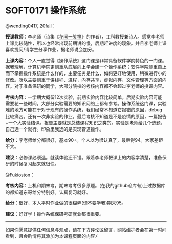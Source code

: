 # SOFT0171 操作系统

[@wending0417, 20fall](https://github.com/wending0417)：

**授课教师**：李老师（诗集《[花间一笑禅](https://yd.qq.com/web/bookDetail/44432070811e3c438g015b6e)》的作者），工科教授兼诗人。感觉李老师上课比较随性，所以也经常出现前期讲的慢，后期赶进度的现象。并且李老师上课喜欢提问/请学生分享作业，据老师说会加分。

**上课内容**：个人一直觉得《操作系统》这门课是非常具备软件学院特色的一门课。据我理解，计算机学院更侧重从底层向上学会建一个操作系统；软件学院侧重自上而下掌握操作系统是什么样的，主要任务是什么，如何更好地使用，稍微进行小的修改。所以主要侧重于讲线程、进程，内存共享，虚拟内存，文件管理等方面的内容。对于准备保研的同学，大部分院校的考核内容都不会超过李老师的授课内容。

**考核内容**：一学期大概留12次实验，前期实验内容比较简单，后期实验内容可能需要花一些时间。大部分实验需要的知识网络上都有参考。操作系统这门课，实验难的地方可能在于对于现有的操作系统，我们经常不知道它报错的原因，debug比较痛苦。还有一次非实验的作业。最后考核不知道是不是疫情的原因，一篇报告+一个大实验结课。报告主要就是总结课程知识之类的。实验是老师给几个选题，自己选一个就行。印象里我选的是实现管道操作。

**给分**：李老师给分都很好，基本90+。个人以为很认真了，最后得94。大家差距不大。

**建议**：必修课必须选。就读体验还不错。跟着李老师把课上的内容学清楚，准备保研的时候复习起来就很快。


[@Fukioston](https://github.com/fukioston)：

**考核内容**：上机和期末考，期末考考很多原题。(在我的github仓库有)上过数据库的都知道东哥给分特别好。认真复习就好。

**给分**：很好，本人平时作业做的很糊弄(请不要学我)期末95。

**建议**：好好学！操作系统保研考研就业都很重要。

------

如果你愿意提供任何信息与观点，请在下方评论区留言，网站维护者会在第一时间看到，且会酌情将其添加为本课程页面的内容⚡️

